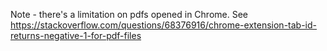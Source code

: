 Note - there's a limitation on pdfs opened in Chrome. See https://stackoverflow.com/questions/68376916/chrome-extension-tab-id-returns-negative-1-for-pdf-files